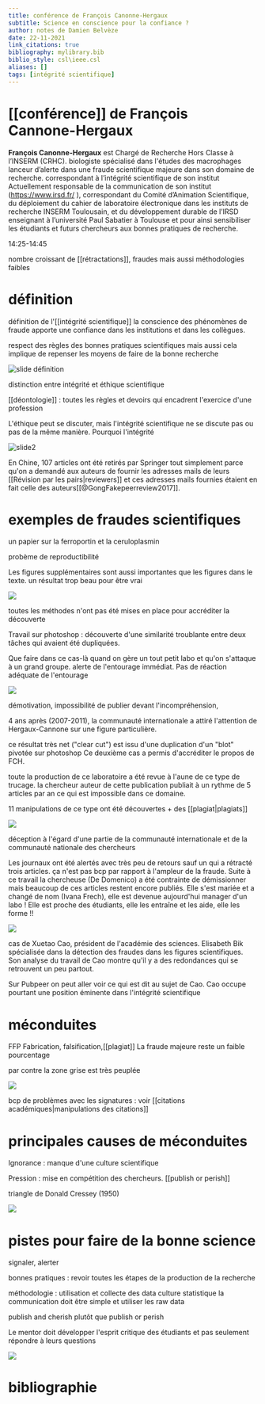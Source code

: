 ```yaml
---
title: conférence de François Canonne-Hergaux
subtitle: Science en conscience pour la confiance ?
author: notes de Damien Belvèze
date: 22-11-2021
link_citations: true
bibliography: mylibrary.bib
biblio_style: csl\ieee.csl
aliases: []
tags: [intégrité scientifique]
---
```

          

# [[conférence]] de François Cannone-Hergaux

**François Canonne-Hergaux**  est Chargé de Recherche Hors Classe à l’INSERM (CRHC). 
biologiste spécialisé dans l'études des macrophages
lanceur d’alerte dans une fraude scientifique majeure dans son domaine de recherche. correspondant à l’intégrité scientifique de son institut
Actuellement responsable de la communication de son institut (https://www.irsd.fr/ ), correspondant du Comité d’Animation Scientifique, du déploiement du cahier de laboratoire électronique dans les instituts de recherche INSERM Toulousain, et du développement durable de l’IRSD
enseignant à l’université Paul Sabatier à Toulouse et pour ainsi sensibiliser les étudiants et futurs chercheurs aux bonnes pratiques de recherche.

14:25-14:45

nombre croissant de [[rétractations]], fraudes mais aussi méthodologies faibles

# définition
définition de l'[[intégrité scientifique]]
la conscience des phénomènes de fraude apporte une confiance dans les institutions et dans les collègues. 

respect des règles des bonnes pratiques scientifiques mais aussi cela implique de repenser les moyens de faire de la bonne recherche

![slide définition](hergaux1.png)

distinction entre intégrité et éthique scientifique

[[déontologie]] : toutes les règles et devoirs qui encadrent l'exercice d'une profession

L'éthique peut se discuter, mais l'intégrité scientifique ne se discute pas ou pas de la même manière. Pourquoi l'intégrité

![slide2](hergaux2.png)

En Chine, 107 articles ont été retirés par Springer tout simplement parce qu'on a demandé aux auteurs de fournir les adresses mails de leurs [[Révision par les pairs|reviewers]] et ces adresses mails fournies étaient en fait celle des auteurs[[@GongFakepeerreview2017]]. 

# exemples de fraudes scientifiques
un papier sur la ferroportin et la ceruloplasmin

probème de reproductibilité

Les figures supplémentaires sont aussi importantes que les figures dans le texte. 
un résultat trop beau pour être vrai

![](hergaux3.png)

toutes les méthodes n'ont pas été mises en place pour accréditer la découverte

Travail sur photoshop : découverte d'une similarité troublante entre deux tâches qui avaient été dupliquées. 

Que faire dans ce cas-là quand on gère un tout petit labo et qu'on s'attaque à un grand groupe. 
alerte de l'entourage immédiat. Pas de réaction adéquate de l'entourage

![](hergaux4.png)

démotivation, impossibilité de publier devant l'incompréhension, 

4 ans après (2007-2011), la communauté internationale a attiré l'attention de Hergaux-Cannone sur une figure particulière. 

ce résultat très net ("clear cut") est issu d'une duplication d'un "blot" pivotée sur photoshop
Ce deuxième cas a permis d'accréditer le propos de FCH. 

toute la production de ce laboratoire a été revue à l'aune de ce type de trucage. 
la chercheur auteur de cette publication publiait à un rythme de 5 articles par an ce qui est impossible dans ce domaine. 

11 manipulations de ce type ont été découvertes + des [[plagiat|plagiats]]

![](hergaux5.png)

déception à l'égard d'une partie de la communauté internationale et de la communauté nationale des chercheurs

Les journaux ont été alertés avec très peu de retours sauf un qui a rétracté trois articles. ça n'est pas bcp par rapport à l'ampleur de la fraude.
Suite à ce travail la chercheuse (De Domenico) a été contrainte de démissionner mais beaucoup de ces articles restent encore publiés.
Elle s'est mariée et a changé de nom (Ivana Frech), elle est devenue aujourd'hui manager d'un labo !
Elle est proche des étudiants, elle les entraîne et les aide, elle les forme !!

![](hergaux6.png)

cas de Xuetao Cao, président de l'académie des sciences. 
Elisabeth Bik spécialisée dans la détection des fraudes dans les figures scientifiques. 
Son analyse du travail de Cao montre qu'il y a des redondances qui se retrouvent un peu partout. 

Sur Pubpeer on peut aller voir ce qui est dit au sujet de Cao. Cao occupe pourtant une position éminente dans l'intégrité scientifique 

# méconduites

FFP Fabrication, falsification,[[plagiat]]
La fraude majeure reste un faible pourcentage

par contre la zone grise est très peuplée

![](hergaux7.png)

bcp de problèmes avec les signatures : voir [[citations académiques|manipulations des citations]]

# principales causes de méconduites

Ignorance : manque d'une culture scientifique

Pression : mise en compétition des chercheurs. [[publish or perish]]

triangle de Donald Cressey (1950)

![](hergaux8.png)


# pistes pour faire de la bonne science

signaler, alerter

bonnes pratiques : revoir toutes les étapes de la production de la recherche

méthodologie : utilisation et collecte des data
culture statistique
la communication doit être simple et utiliser les raw data

publish and cherish plutôt que publish or perish

Le mentor doit développer l'esprit critique des étudiants et pas seulement répondre à leurs questions

![](hergaux9.png)



# bibliographie

